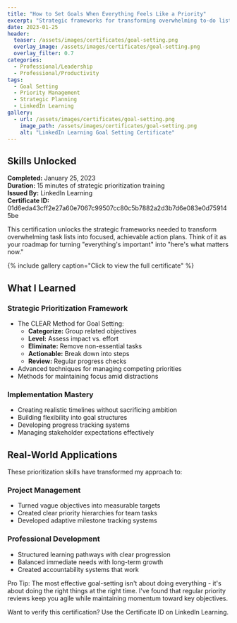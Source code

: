 ```yaml
---
title: "How to Set Goals When Everything Feels Like a Priority"
excerpt: "Strategic frameworks for transforming overwhelming to-do lists into focused action plans"
date: 2023-01-25
header:
  teaser: /assets/images/certificates/goal-setting.png
  overlay_image: /assets/images/certificates/goal-setting.png
  overlay_filter: 0.7
categories:
  - Professional/Leadership
  - Professional/Productivity
tags:
  - Goal Setting
  - Priority Management
  - Strategic Planning
  - LinkedIn Learning
gallery:
  - url: /assets/images/certificates/goal-setting.png
    image_path: /assets/images/certificates/goal-setting.png
    alt: "LinkedIn Learning Goal Setting Certificate"
---
```


## Skills Unlocked

**Completed:** January 25, 2023  
**Duration:** 15 minutes of strategic prioritization training  
**Issued By:** LinkedIn Learning  
**Certificate ID:** 01d6eda43cff2e27a60e7067c99507cc80c5b7882a2d3b7d6e083e0d759145be

This certification unlocks the strategic frameworks needed to transform overwhelming task lists into focused, achievable action plans. Think of it as your roadmap for turning "everything's important" into "here's what matters now."

{% include gallery caption="Click to view the full certificate" %}

## What I Learned

### Strategic Prioritization Framework
* The CLEAR Method for Goal Setting:
  - **Categorize:** Group related objectives
  - **Level:** Assess impact vs. effort
  - **Eliminate:** Remove non-essential tasks
  - **Actionable:** Break down into steps
  - **Review:** Regular progress checks
* Advanced techniques for managing competing priorities
* Methods for maintaining focus amid distractions

### Implementation Mastery
* Creating realistic timelines without sacrificing ambition
* Building flexibility into goal structures
* Developing progress tracking systems
* Managing stakeholder expectations effectively

## Real-World Applications

These prioritization skills have transformed my approach to:

### Project Management
* Turned vague objectives into measurable targets 
* Created clear priority hierarchies for team tasks
* Developed adaptive milestone tracking systems

### Professional Development
* Structured learning pathways with clear progression
* Balanced immediate needs with long-term growth
* Created accountability systems that work

Pro Tip: The most effective goal-setting isn't about doing everything - it's about doing the right things at the right time. I've found that regular priority reviews keep you agile while maintaining momentum toward key objectives.

Want to verify this certification? Use the Certificate ID on LinkedIn Learning.
